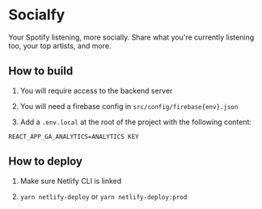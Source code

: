 # Socialfy

Your Spotify listening, more socially. Share what you're currently listening too, your top artists, and more.

## How to build

1. You will require access to the backend server

2. You will need a firebase config in `src/config/firebase{env}.json`

3. Add a `.env.local` at the root of the project with the following content:

```
REACT_APP_GA_ANALYTICS=ANALYTICS KEY
```

## How to deploy

1. Make sure Netlify CLI is linked

2. `yarn netlify-deploy` or `yarn netlify-deploy:prod`
